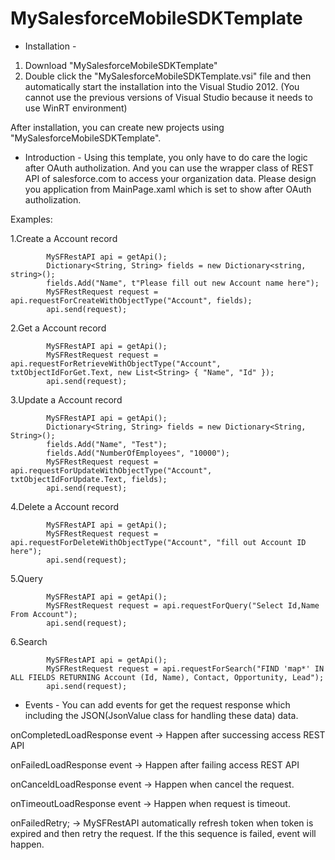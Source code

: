 MySalesforceMobileSDKTemplate
=============================

- Installation -
1. Download "MySalesforceMobileSDKTemplate"
2. Double click the "MySalesforceMobileSDKTemplate.vsi" file and then automatically start the installation into the Visual Studio 2012. (You cannot use the previous versions of Visual Studio because it needs to use WinRT environment)

After installation, you can create new projects using "MySalesforceMobileSDKTemplate".

- Introduction -
Using this template, you only have to do care the logic after OAuth autholization.
And you can use the wrapper class of REST API of salesforce.com to access your organization data.
Please design you application from MainPage.xaml which is set to show after OAuth autholization.

Examples:

1.Create a Account record

            MySFRestAPI api = getApi();
            Dictionary<String, String> fields = new Dictionary<string, string>();
            fields.Add("Name", t"Please fill out new Account name here");
            MySFRestRequest request = api.requestForCreateWithObjectType("Account", fields);
            api.send(request);

2.Get a Account record

            MySFRestAPI api = getApi();
            MySFRestRequest request = api.requestForRetrieveWithObjectType("Account", txtObjectIdForGet.Text, new List<String> { "Name", "Id" });
            api.send(request);

3.Update a Account record

            MySFRestAPI api = getApi();
            Dictionary<String, String> fields = new Dictionary<String, String>();
            fields.Add("Name", "Test");
            fields.Add("NumberOfEmployees", "10000");
            MySFRestRequest request = api.requestForUpdateWithObjectType("Account", txtObjectIdForUpdate.Text, fields);
            api.send(request);
			
4.Delete a Account record

            MySFRestAPI api = getApi();
            MySFRestRequest request = api.requestForDeleteWithObjectType("Account", "fill out Account ID here");
            api.send(request);


5.Query

            MySFRestAPI api = getApi();
            MySFRestRequest request = api.requestForQuery("Select Id,Name From Account");
            api.send(request);
			
6.Search

            MySFRestAPI api = getApi();
            MySFRestRequest request = api.requestForSearch("FIND 'map*' IN ALL FIELDS RETURNING Account (Id, Name), Contact, Opportunity, Lead");
            api.send(request);


- Events -
You can add events for get the request response which including the JSON(JsonValue class for handling these data) data.

onCompletedLoadResponse event
-> Happen after successing access REST API

onFailedLoadResponse event
-> Happen after failing access REST API

onCanceldLoadResponse event
-> Happen when cancel the request.

onTimeoutLoadResponse event
-> Happen when request is timeout.

onFailedRetry;
-> MySFRestAPI automatically refresh token when token is expired and then retry the request. If the this sequence is failed, event will happen.